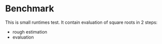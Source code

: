 # Benchmark

This is small runtimes test. It contain evaluation of square roots in 2 steps:
* rough estimation
* evaluation
